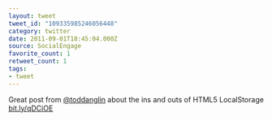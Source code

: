 ```yaml
---
layout: tweet
tweet_id: "109335985246056448"
category: twitter
date: 2011-09-01T18:45:04.000Z
source: SocialEngage
favorite_count: 1
retweet_count: 1
tags:
- tweet
---
```


Great post from [@toddanglin](https://twitter.com/@toddanglin) about the ins and outs of HTML5 LocalStorage [bit.ly/qDCiOE](http://bit.ly/qDCiOE)
